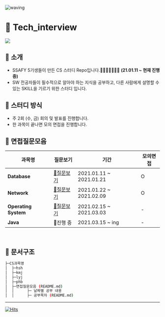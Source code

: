 ![waving](https://capsule-render.vercel.app/api?type=waving&height=200&text=TECH-INTERVIEW&fontAlign=65&fontAlignY=35&color=gradient)

# 🎤 Tech_interview 



<a href="https://github.com/SSAFY-CS-STUDY/Tech_interview/graphs/contributors">
  <img src="https://contrib.rocks/image?repo=SSAFY-CS-STUDY/Tech_interview" />
</a>

## 📣 소개 
- SSAFY 5기생들이 만든 CS 스터디 Repo입니다.🤸‍♀️🤸‍♂️🤸‍♀️🤸‍ **(21.01.11 ~ 현재 진행 중)**
- SW 전공자들이 필수적으로 알아야 하는 지식을 공부하고, 다른 사람에게 설명할 수 있는 SKILL을 기르기 위한 스터디 입니다.

## 📝 스터디 방식
- 주 2회 (수, 금) 회의 및 발표를 진행합니다.
- 한 과목이 끝나면 모의 면접을 진행합니다.


## 📁 면접질문모음 
|**과목명**|**질문보기**|기간|모의면접|
|-|-|-|-|
|**Database**|[📃질문보기](https://github.com/SSAFY-CS-STUDY/Tech_interview/blob/main/02.database/README.md)|2021.01.11 ~ 2021.01.21|O|
|**Network**|[📃질문보기](https://github.com/SSAFY-CS-STUDY/Tech_interview/blob/main/01.network/README.md)|2021.01.22 ~ 2021.02.09|O|
|**Operating System**|[📃질문보기](https://github.com/SSAFY-CS-STUDY/Tech_interview/blob/main/03.Operating_system/README.md)|2021.02.15 ~ 2021.03.03|-|
|**Java**|📃진행 중|2021.03.15 ~ ing|-|
<br/>

## 📑 문서구조   
```sh
├─CS과목명
│  ├─hsh
│  ├─kmj
│  ├─lyj
│  ├─phb
│  ├─면접질문모음 (README.md) 
│  │      ├─ 날짜별 공부 내용
│  │      ├─ 공부목차 (README.md)
```


---
[![Hits](https://hits.seeyoufarm.com/api/count/incr/badge.svg?url=https%3A%2F%2Fgithub.com%2FSSAFY-CS-STUDY%2FTech_interview&count_bg=%233FDB48&title_bg=%23555555&icon=wechat.svg&icon_color=%23FFFFFF&title=hits&edge_flat=false)](https://hits.seeyoufarm.com)
